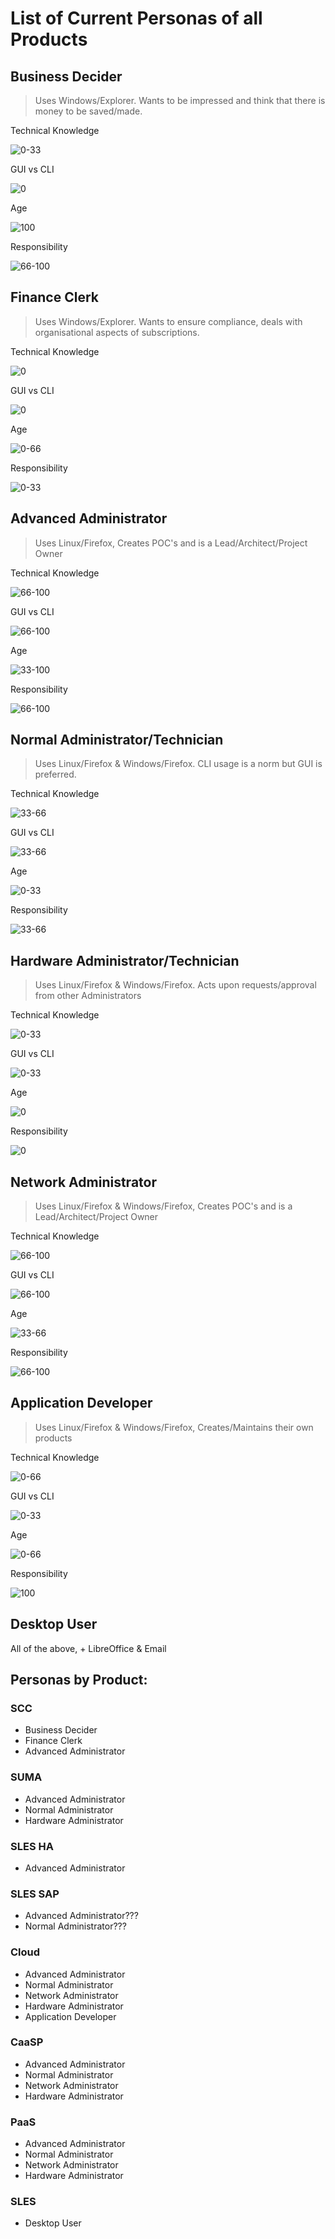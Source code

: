 # List of Current Personas of all Products

## Business Decider

>  Uses Windows/Explorer. Wants to be impressed and think that there is money to be saved/made.

Technical Knowledge

![0-33](/uploads/58f62592475daf6dc67af722ffbb3ce2/0-33.png)

GUI vs CLI

![0](/uploads/329948c3cf97485979ffcd8af218d30a/0.png)

Age

![100](/uploads/81bb6489680429fefd24d049a01e6cde/100.png)

Responsibility

![66-100](/uploads/59ea0ebb99aedb32dbba00c216a0bcc5/66-100.png)



## Finance Clerk
>  Uses Windows/Explorer. Wants to ensure compliance, deals with organisational aspects of subscriptions.

Technical Knowledge

![0](/uploads/329948c3cf97485979ffcd8af218d30a/0.png)

GUI vs CLI

![0](/uploads/329948c3cf97485979ffcd8af218d30a/0.png)

Age

![0-66](/uploads/f235bf9d68ce308b53fb2be740397911/0-66.png)

Responsibility

![0-33](/uploads/58f62592475daf6dc67af722ffbb3ce2/0-33.png)

## Advanced Administrator
>  Uses Linux/Firefox, Creates POC's and is a Lead/Architect/Project Owner

Technical Knowledge

![66-100](/uploads/59ea0ebb99aedb32dbba00c216a0bcc5/66-100.png)

GUI vs CLI

![66-100](/uploads/59ea0ebb99aedb32dbba00c216a0bcc5/66-100.png)

Age

![33-100](/uploads/bd961846313c3e3fe82e7c25962e7197/33-100.png)

Responsibility

![66-100](/uploads/59ea0ebb99aedb32dbba00c216a0bcc5/66-100.png)

## Normal Administrator/Technician

>  Uses Linux/Firefox & Windows/Firefox. CLI usage is a norm but GUI is preferred.

Technical Knowledge

![33-66](/uploads/bd4352ca8821c99a974d0fea5f801ea4/33-66.png)

GUI vs CLI

![33-66](/uploads/bd4352ca8821c99a974d0fea5f801ea4/33-66.png)

Age

![0-33](/uploads/58f62592475daf6dc67af722ffbb3ce2/0-33.png)

Responsibility

![33-66](/uploads/bd4352ca8821c99a974d0fea5f801ea4/33-66.png)

## Hardware Administrator/Technician
>  Uses Linux/Firefox & Windows/Firefox. Acts upon requests/approval from other Administrators

Technical Knowledge

![0-33](/uploads/58f62592475daf6dc67af722ffbb3ce2/0-33.png)

GUI vs CLI

![0-33](/uploads/58f62592475daf6dc67af722ffbb3ce2/0-33.png)

Age

![0](/uploads/329948c3cf97485979ffcd8af218d30a/0.png)

Responsibility

![0](/uploads/329948c3cf97485979ffcd8af218d30a/0.png)


## Network Administrator
>  Uses Linux/Firefox & Windows/Firefox, Creates POC's and is a Lead/Architect/Project Owner

Technical Knowledge

![66-100](/uploads/59ea0ebb99aedb32dbba00c216a0bcc5/66-100.png)

GUI vs CLI

![66-100](/uploads/59ea0ebb99aedb32dbba00c216a0bcc5/66-100.png)

Age

![33-66](/uploads/bd4352ca8821c99a974d0fea5f801ea4/33-66.png)

Responsibility

![66-100](/uploads/59ea0ebb99aedb32dbba00c216a0bcc5/66-100.png)

## Application Developer
>  Uses Linux/Firefox & Windows/Firefox, Creates/Maintains their own products

Technical Knowledge

![0-66](/uploads/f235bf9d68ce308b53fb2be740397911/0-66.png)

GUI vs CLI

![0-33](/uploads/58f62592475daf6dc67af722ffbb3ce2/0-33.png)

Age

![0-66](/uploads/f235bf9d68ce308b53fb2be740397911/0-66.png)

Responsibility

![100](/uploads/81bb6489680429fefd24d049a01e6cde/100.png)

## Desktop User
All of the above, + LibreOffice & Email

## Personas by Product:

### SCC
- Business Decider
- Finance Clerk
- Advanced Administrator

### SUMA
- Advanced Administrator
- Normal Administrator
- Hardware Administrator

### SLES HA
- Advanced Administrator

### SLES SAP
- Advanced Administrator???
- Normal Administrator???

### Cloud
- Advanced Administrator
- Normal Administrator
- Network Administrator
- Hardware Administrator
- Application Developer

### CaaSP
- Advanced Administrator
- Normal Administrator
- Network Administrator
- Hardware Administrator

### PaaS
- Advanced Administrator
- Normal Administrator
- Network Administrator
- Hardware Administrator

### SLES
- Desktop User


